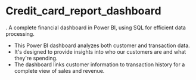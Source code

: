 # Credit_card_report_dashboard
. A complete financial dashboard in Power BI, using SQL for efficient data processing.

* This Power BI dashboard analyzes both customer and transaction data.
* It's designed to provide insights into who our customers are and what they're spending.
* The dashboard links customer information to transaction history for a complete view of sales and revenue.
